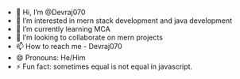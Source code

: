 - 👋 Hi, I’m @Devraj070
- 👀 I’m interested in mern stack development and java development
- 🌱 I’m currently learning MCA
- 💞️ I’m looking to collaborate on mern projects
- 📫 How to reach me - Devraj070
- 😄 Pronouns: He/Him
- ⚡ Fun fact: sometimes equal is not equal in javascript.

<!---
Devraj070/Devraj070 is a ✨ special ✨ repository because its `README.md` (this file) appears on your GitHub profile.
You can click the Preview link to take a look at your changes.
--->
